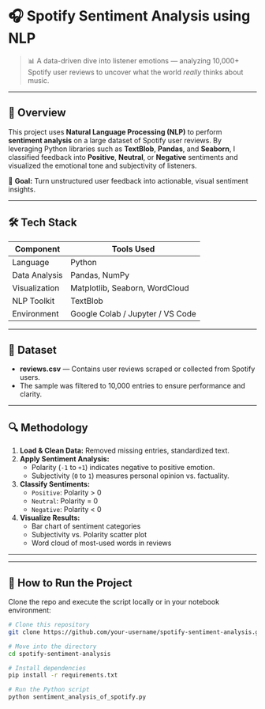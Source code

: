 # 🎧 Spotify Sentiment Analysis using NLP

> 📊 A data-driven dive into listener emotions — analyzing 10,000+ Spotify user reviews to uncover what the world *really* thinks about music.

---

## 📌 Overview

This project uses **Natural Language Processing (NLP)** to perform **sentiment analysis** on a large dataset of Spotify user reviews. By leveraging Python libraries such as **TextBlob**, **Pandas**, and **Seaborn**, I classified feedback into **Positive**, **Neutral**, or **Negative** sentiments and visualized the emotional tone and subjectivity of listeners.

🎯 **Goal:** Turn unstructured user feedback into actionable, visual sentiment insights.

---

## 🛠️ Tech Stack

| Component        | Tools Used                            |
|------------------|----------------------------------------|
| Language         | Python                                 |
| Data Analysis    | Pandas, NumPy                          |
| Visualization    | Matplotlib, Seaborn, WordCloud         |
| NLP Toolkit      | TextBlob                               |
| Environment      | Google Colab / Jupyter / VS Code       |

---

## 📂 Dataset

- **reviews.csv** — Contains user reviews scraped or collected from Spotify users.  
- The sample was filtered to 10,000 entries to ensure performance and clarity.

---

## 🔍 Methodology

1. **Load & Clean Data:** Removed missing entries, standardized text.
2. **Apply Sentiment Analysis:**
   - Polarity (`-1` to `+1`) indicates negative to positive emotion.
   - Subjectivity (`0` to `1`) measures personal opinion vs. factuality.
3. **Classify Sentiments:**
   - `Positive`: Polarity > 0
   - `Neutral`: Polarity = 0
   - `Negative`: Polarity < 0
4. **Visualize Results:**
   - Bar chart of sentiment categories
   - Subjectivity vs. Polarity scatter plot
   - Word cloud of most-used words in reviews

---



---

## 🚀 How to Run the Project

Clone the repo and execute the script locally or in your notebook environment:

```bash
# Clone this repository
git clone https://github.com/your-username/spotify-sentiment-analysis.git

# Move into the directory
cd spotify-sentiment-analysis

# Install dependencies
pip install -r requirements.txt

# Run the Python script
python sentiment_analysis_of_spotify.py

